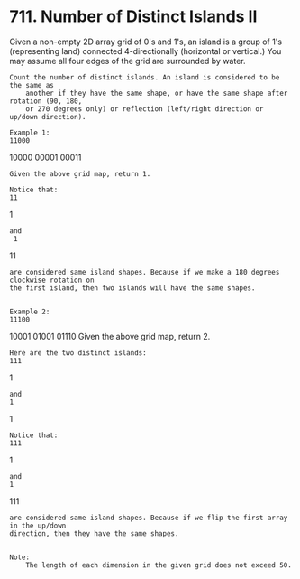 # 711. Number of Distinct Islands II

Given a non-empty 2D array grid of 0's and 1's, an island is a group of
        1's (representing land) connected 4-directionally (horizontal or vertical.) You
        may assume all four edges of the grid are surrounded by water.

    Count the number of distinct islands. An island is considered to be the same as
        another if they have the same shape, or have the same shape after rotation (90, 180,
        or 270 degrees only) or reflection (left/right direction or up/down direction).

    Example 1:
    11000
10000
00001
00011

    Given the above grid map, return 1.
    
    Notice that:
    11
1

    and
     1
11

    are considered same island shapes. Because if we make a 180 degrees clockwise rotation on
    the first island, then two islands will have the same shapes.
    

    Example 2:
    11100
10001
01001
01110
    Given the above grid map, return 2.
    
    Here are the two distinct islands:
    111
1

    and
    1
1

    
    Notice that:
    111
1

    and
    1
111

    are considered same island shapes. Because if we flip the first array in the up/down
    direction, then they have the same shapes.
    

    Note:
        The length of each dimension in the given grid does not exceed 50.